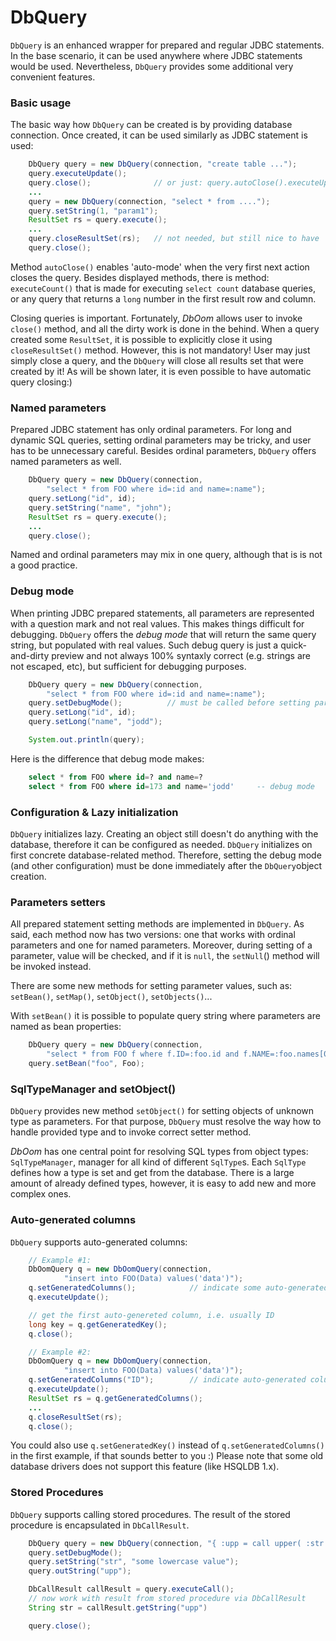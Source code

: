 # DbQuery

`DbQuery` is an enhanced wrapper for prepared and regular JDBC statements. In the base scenario, it can be used anywhere where JDBC statements would be used. Nevertheless, `DbQuery` provides some additional very convenient features.

### Basic usage

The basic way how `DbQuery` can be created is by providing database connection. Once created, it can be used similarly as JDBC statement is used:

```java
    DbQuery query = new DbQuery(connection, "create table ...");
    query.executeUpdate();
    query.close();              // or just: query.autoClose().executeUpdate();
    ...
    query = new DbQuery(connection, "select * from ....");
    query.setString(1, "param1");
    ResultSet rs = query.execute();
    ...
    query.closeResultSet(rs);   // not needed, but still nice to have
    query.close();
```

Method `autoClose()` enables 'auto-mode' when the very first next action closes the query. Besides displayed methods, there is method: `executeCount()` that is made for executing `select count` database queries, or any query that returns a `long` number in the first result row and column.

Closing queries is important. Fortunately, _DbOom_ allows user to invoke `close()` method, and all the dirty work is done in the behind. When a query created some `ResultSet`, it is possible to explicitly close it using `closeResultSet()` method. However, this is not mandatory! User may just simply close a query, and the `DbQuery` will close all results set that were created by it! As will be shown later, it is even possible to have automatic query closing:\)

### Named parameters

Prepared JDBC statement has only ordinal parameters. For long and dynamic SQL queries, setting ordinal parameters may be tricky, and user has to be unnecessary careful. Besides ordinal parameters, `DbQuery` offers named parameters as well.

```java
    DbQuery query = new DbQuery(connection,
        "select * from FOO where id=:id and name=:name");
    query.setLong("id", id);
    query.setString("name", "john");
    ResultSet rs = query.execute();
    ...
    query.close();
```

Named and ordinal parameters may mix in one query, although that is is not a good practice.

### Debug mode

When printing JDBC prepared statements, all parameters are represented with a question mark and not real values. This makes things difficult for debugging. `DbQuery` offers the _debug mode_ that will return the same query string, but populated with real values. Such debug query is just a quick-and-dirty preview and not always 100% syntaxly correct \(e.g. strings are not escaped, etc\), but sufficient for debugging purposes.

```java
    DbQuery query = new DbQuery(connection,
        "select * from FOO where id=:id and name=:name");
    query.setDebugMode();          // must be called before setting parameters
    query.setLong("id", id);
    query.setLong("name", "jodd");

    System.out.println(query);
```

Here is the difference that debug mode makes:

```sql
    select * from FOO where id=? and name=?
    select * from FOO where id=173 and name='jodd'     -- debug mode
```

### Configuration & Lazy initialization

`DbQuery` initializes lazy. Creating an object still doesn't do anything with the database, therefore it can be configured as needed. `DbQuery` initializes on first concrete database-related method. Therefore, setting the debug mode \(and other configuration\) must be done immediately after the `DbQuery`object creation.

### Parameters setters

All prepared statement setting methods are implemented in `DbQuery`. As said, each method now has two versions: one that works with ordinal parameters and one for named parameters. Moreover, during setting of a parameter, value will be checked, and if it is `null`, the `setNull`\(\) method will be invoked instead.

There are some new methods for setting parameter values, such as: `setBean()`, `setMap()`, `setObject()`, `setObjects()`...

With `setBean()` it is possible to populate query string where parameters are named as bean properties:

```java
    DbQuery query = new DbQuery(connection,
        "select * from FOO f where f.ID=:foo.id and f.NAME=:foo.names[0]");
    query.setBean("foo", Foo);
```

### SqlTypeManager and setObject\(\)

`DbQuery` provides new method `setObject()` for setting objects of unknown type as parameters. For that purpose, `DbQuery` must resolve the way how to handle provided type and to invoke correct setter method.

_DbOom_ has one central point for resolving SQL types from object types: `SqlTypeManager`, manager for all kind of different `SqlType`s. Each `SqlType` defines how a type is set and get from the database. There is a large amount of already defined types, however, it is easy to add new and more complex ones.

### Auto-generated columns

`DbQuery` supports auto-generated columns:

```java
    // Example #1:
    DbOomQuery q = new DbOomQuery(connection,
            "insert into FOO(Data) values('data')");
    q.setGeneratedColumns();            // indicate some auto-generated columns
    q.executeUpdate();

    // get the first auto-genereted column, i.e. usually ID
    long key = q.getGeneratedKey();
    q.close();
```

```java
    // Example #2:
    DbOomQuery q = new DbOomQuery(connection,
            "insert into FOO(Data) values('data')");
    q.setGeneratedColumns("ID");        // indicate auto-generated column
    q.executeUpdate();
    ResultSet rs = q.getGeneratedColumns();
    ...
    q.closeResultSet(rs);
    q.close();
```

You could also use `q.setGeneratedKey()` instead of `q.setGeneratedColumns()` in the first example, if that sounds better to you :\) Please note that some old database drivers does not support this feature \(like HSQLDB 1.x\).

### Stored Procedures

`DbQuery` supports calling stored procedures. The result of the stored procedure is encapsulated in `DbCallResult`.

```java
    DbQuery query = new DbQuery(connection, "{ :upp = call upper( :str ) }");
    query.setDebugMode();
    query.setString("str", "some lowercase value");
    query.outString("upp");

    DbCallResult callResult = query.executeCall();
    // now work with result from stored procedure via DbCallResult
    String str = callResult.getString("upp")

    query.close();
```

